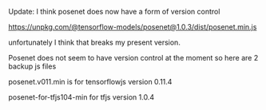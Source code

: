 
Update:  I think posenet does now have a form of version control

https://unpkg.com/@tensorflow-models/posenet@1.0.3/dist/posenet.min.js

unfortunately I think that breaks my present version.




Posenet does not seem to have version control at the moment so here are 2 backup js files

posenet.v011.min   is for tensorflowjs version 0.11.4


posenet-for-tfjs104-min  for tfjs version 1.0.4 


